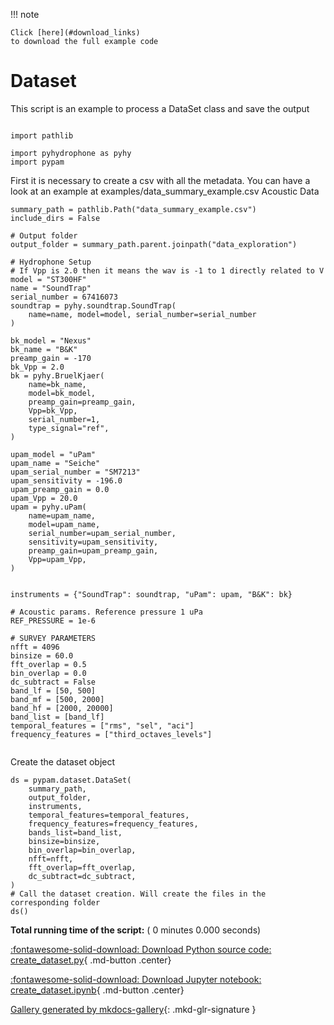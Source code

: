 
<!--
 DO NOT EDIT.
 THIS FILE WAS AUTOMATICALLY GENERATED BY mkdocs-gallery.
 TO MAKE CHANGES, EDIT THE SOURCE PYTHON FILE:
 "examples/create_dataset.py"
 LINE NUMBERS ARE GIVEN BELOW.
-->

!!! note

    Click [here](#download_links)
    to download the full example code


Dataset
====================

This script is an example to process a DataSet class and save the output

<!-- GENERATED FROM PYTHON SOURCE LINES 10-16 -->

```{.python }

import pathlib

import pyhydrophone as pyhy
import pypam

```

<!-- GENERATED FROM PYTHON SOURCE LINES 17-20 -->

First it is necessary to create a csv with all the metadata. You can have a look at an example at
examples/data_summary_example.csv
Acoustic Data

<!-- GENERATED FROM PYTHON SOURCE LINES 20-83 -->

```{.python }
summary_path = pathlib.Path("data_summary_example.csv")
include_dirs = False

# Output folder
output_folder = summary_path.parent.joinpath("data_exploration")

# Hydrophone Setup
# If Vpp is 2.0 then it means the wav is -1 to 1 directly related to V
model = "ST300HF"
name = "SoundTrap"
serial_number = 67416073
soundtrap = pyhy.soundtrap.SoundTrap(
    name=name, model=model, serial_number=serial_number
)

bk_model = "Nexus"
bk_name = "B&K"
preamp_gain = -170
bk_Vpp = 2.0
bk = pyhy.BruelKjaer(
    name=bk_name,
    model=bk_model,
    preamp_gain=preamp_gain,
    Vpp=bk_Vpp,
    serial_number=1,
    type_signal="ref",
)

upam_model = "uPam"
upam_name = "Seiche"
upam_serial_number = "SM7213"
upam_sensitivity = -196.0
upam_preamp_gain = 0.0
upam_Vpp = 20.0
upam = pyhy.uPam(
    name=upam_name,
    model=upam_name,
    serial_number=upam_serial_number,
    sensitivity=upam_sensitivity,
    preamp_gain=upam_preamp_gain,
    Vpp=upam_Vpp,
)


instruments = {"SoundTrap": soundtrap, "uPam": upam, "B&K": bk}

# Acoustic params. Reference pressure 1 uPa
REF_PRESSURE = 1e-6

# SURVEY PARAMETERS
nfft = 4096
binsize = 60.0
fft_overlap = 0.5
bin_overlap = 0.0
dc_subtract = False
band_lf = [50, 500]
band_mf = [500, 2000]
band_hf = [2000, 20000]
band_list = [band_lf]
temporal_features = ["rms", "sel", "aci"]
frequency_features = ["third_octaves_levels"]


```

<!-- GENERATED FROM PYTHON SOURCE LINES 84-85 -->

Create the dataset object

<!-- GENERATED FROM PYTHON SOURCE LINES 85-100 -->

```{.python }
ds = pypam.dataset.DataSet(
    summary_path,
    output_folder,
    instruments,
    temporal_features=temporal_features,
    frequency_features=frequency_features,
    bands_list=band_list,
    binsize=binsize,
    bin_overlap=bin_overlap,
    nfft=nfft,
    fft_overlap=fft_overlap,
    dc_subtract=dc_subtract,
)
# Call the dataset creation. Will create the files in the corresponding folder
ds()
```


**Total running time of the script:** ( 0 minutes  0.000 seconds)

<div id="download_links"></div>



[:fontawesome-solid-download: Download Python source code: create_dataset.py](./create_dataset.py){ .md-button .center}

[:fontawesome-solid-download: Download Jupyter notebook: create_dataset.ipynb](./create_dataset.ipynb){ .md-button .center}


[Gallery generated by mkdocs-gallery](https://smarie.github.io/mkdocs-gallery){: .mkd-glr-signature }
